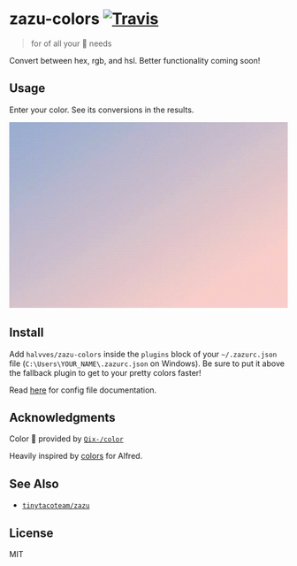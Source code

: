 # zazu-colors [![Travis](https://img.shields.io/travis/halvves/zazu-colors.svg)](https://travis-ci.org/halvves/zazu-colors)

> for of all your 🎨 needs

Convert between hex, rgb, and hsl. Better functionality coming soon!

## Usage

Enter your color. See its conversions in the results.

![demo](example.gif)

## Install

Add `halvves/zazu-colors` inside the `plugins` block of your `~/.zazurc.json` file (`C:\Users\YOUR_NAME\.zazurc.json` on Windows). Be sure to put it above the fallback plugin to get to your pretty colors faster!

Read [here](http://zazuapp.org/documentation/getting-started/#configure) for config file documentation.

## Acknowledgments

Color 🔮 provided by [`Qix-/color`](https://github.com/Qix-/color)

Heavily inspired by [colors](http://www.packal.org/workflow/colors) for Alfred.


## See Also

- [`tinytacoteam/zazu`](http://github.com/tinytacoteam/zazu)

## License

MIT
